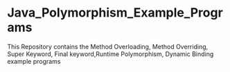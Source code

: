 # Java_Polymorphism_Example_Programs
This Repository contains the Method Overloading, Method Overriding, Super Keyword, Final keyword,Runtime Polymorphism, Dynamic Binding example programs
